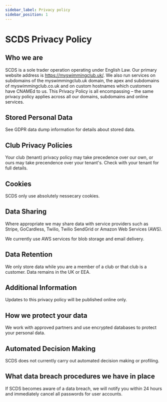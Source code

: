 ```yaml
---
sidebar_label: Privacy policy
sidebar_position: 1
---
```


# SCDS Privacy Policy

## Who we are

SCDS is a sole trader operation operating under English Law. Our primary website address is https://myswimmingclub.uk/. We also run services on subdomains of the myswimmingclub.uk domain, the apex and subdomains of myswimmingclub.co.uk and on custom hostnames which customers have CNAMEd to us. This Privacy Policy is all encompassing – the same privacy policy applies across all our domains, subdomains and online services.

## Stored Personal Data

See GDPR data dump information for details about stored data.

## Club Privacy Policies

Your club (tenant) privacy policy may take precedence over our own, or ours may take precendence over your tenant's. Check with your tenant for full details.

## Cookies

SCDS only use absolutely nessecary cookies.

## Data Sharing

Where appropriate we may share data with service providers such as Stripe, GoCardless, Twilio, Twilio SendGrid or Amazon Web Services (AWS).

We currently use AWS services for blob storage and email delivery.

## Data Retention

We only store data while you are a member of a club or that club is a customer. Data remains in the UK or EEA.

## Additional Information

Updates to this privacy policy will be published online only.

## How we protect your data

We work with approved partners and use encrypted databases to protect your personal data.

## Automated Decision Making

SCDS does not currently carry out automated decision making or profiling.

## What data breach procedures we have in place

If SCDS becomes aware of a data breach, we will notify you within 24 hours and immediately cancel all passwords for user accounts.